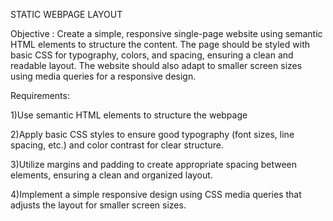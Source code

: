 STATIC WEBPAGE LAYOUT

Objective : 
Create a simple, responsive single-page website using semantic HTML elements to structure the content. The page should be styled with basic CSS for typography, colors, and spacing, ensuring a clean and readable layout. The website should also adapt to smaller screen sizes using media queries for a responsive design.

Requirements:

1)Use semantic HTML elements to structure the webpage

2)Apply basic CSS styles to ensure good typography (font sizes, line spacing, etc.) and color contrast for clear structure.

3)Utilize margins and padding to create appropriate spacing between elements, ensuring a clean and organized layout.

4)Implement a simple responsive design using CSS media queries that adjusts the layout for smaller screen sizes.

